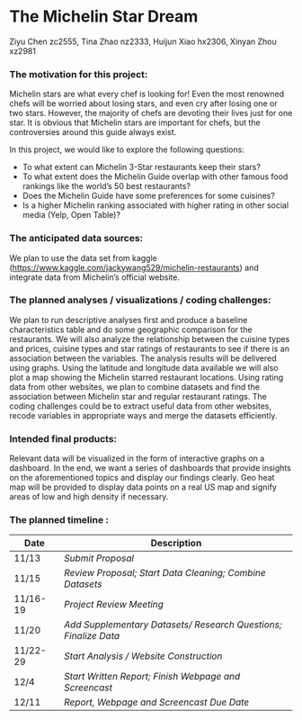 The Michelin Star Dream
================
Ziyu Chen zc2555, Tina Zhao nz2333, Huijun Xiao hx2306, Xinyan Zhou
xz2981

### The motivation for this project:

Michelin stars are what every chef is looking for! Even the most
renowned chefs will be worried about losing stars, and even cry after
losing one or two stars. However, the majority of chefs are devoting
their lives just for one star. It is obvious that Michelin stars are
important for chefs, but the controversies around this guide always
exist.

In this project, we would like to explore the following questions:  
+ To what extent can Michelin 3-Star restaurants keep their stars?  
+ To what extent does the Michelin Guide overlap with other famous food
rankings like the world’s 50 best restaurants?  
+ Does the Michelin Guide have some preferences for some cuisines?  
+ Is a higher Michelin ranking associated with higher rating in other
social media (Yelp, Open Table)?

### The anticipated data sources:

We plan to use the data set from kaggle
(<https://www.kaggle.com/jackywang529/michelin-restaurants>) and
integrate data from Michelin’s official website.

### The planned analyses / visualizations / coding challenges:

We plan to run descriptive analyses first and produce a baseline
characteristics table and do some geographic comparison for the
restaurants. We will also analyze the relationship between the cuisine
types and prices, cuisine types and star ratings of restaurants to see
if there is an association between the variables. The analysis results
will be delivered using graphs. Using the latitude and longitude data
available we will also plot a map showing the Michelin starred
restaurant locations. Using rating data from other websites, we plan to
combine datasets and find the association between Michelin star and
regular restaurant ratings. The coding challenges could be to extract
useful data from other websites, recode variables in appropriate ways
and merge the datasets efficiently.

### Intended final products:

Relevant data will be visualized in the form of interactive graphs on a
dashboard. In the end, we want a series of dashboards that provide
insights on the aforementioned topics and display our findings clearly.
Geo heat map will be provided to display data points on a real US map
and signify areas of low and high density if necessary.

### The planned timeline :

| Date     | Description                                                     |
|----------|-----------------------------------------------------------------|
| 11/13    | *Submit Proposal*                                               |
| 11/15    | *Review Proposal; Start Data Cleaning; Combine Datasets*        |
| 11/16-19 | *Project Review Meeting*                                        |
| 11/20    | *Add Supplementary Datasets/ Research Questions; Finalize Data* |
| 11/22-29 | *Start Analysis / Website Construction*                         |
| 12/4     | *Start Written Report; Finish Webpage and Screencast*           |
| 12/11    | *Report, Webpage and Screencast Due Date*                       |
